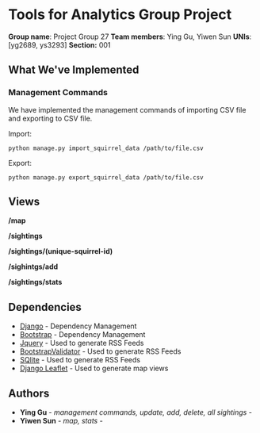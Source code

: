 


# Tools for Analytics Group Project

**Group name**: Project Group 27
**Team members**: Ying Gu, Yiwen Sun
**UNIs**: [yg2689, ys3293]
**Section:** 001

## What We've Implemented

### Management Commands

We have implemented the management commands of importing CSV file and exporting to CSV file.

Import:
```
python manage.py import_squirrel_data /path/to/file.csv
```

Export:
```
python manage.py export_squirrel_data /path/to/file.csv
```
## Views

 **/map**
 
 **/sightings**
 
 **/sightings/(unique-squirrel-id)**
 
 **/sighintgs/add**
 
 **/sightings/stats**
 
## Dependencies

* [Django](https://maven.apache.org/) - Dependency Management
* [Bootstrap](https://maven.apache.org/) - Dependency Management
* [Jquery](https://rometools.github.io/rome/) - Used to generate RSS Feeds
* [BootstrapValidator](https://rometools.github.io/rome/) - Used to generate RSS Feeds
* [SQlite](https://rometools.github.io/rome/) - Used to generate RSS Feeds
* [Django Leaflet](https://django-leaflet.readthedocs.io/en/latest/) - Used to generate map views

## Authors

* **Ying Gu** - *management commands, update, add, delete, all sightings* - 
* **Yiwen Sun** - *map, stats* - 
